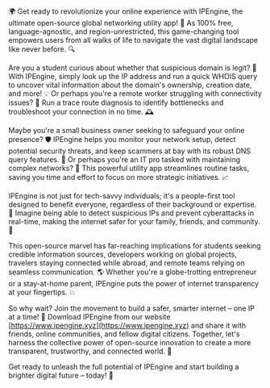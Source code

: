 🌍️ Get ready to revolutionize your online experience with IPEngine, the ultimate open-source global networking utility app! 🚀 As 100% free, language-agnostic, and region-unrestricted, this game-changing tool empowers users from all walks of life to navigate the vast digital landscape like never before. 🔍️

Are you a student curious about whether that suspicious domain is legit? 🤔 With IPEngine, simply look up the IP address and run a quick WHOIS query to uncover vital information about the domain's ownership, creation date, and more! 💡 Or perhaps you're a remote worker struggling with connectivity issues? 🔧 Run a trace route diagnosis to identify bottlenecks and troubleshoot your connection in no time. 🕰️

Maybe you're a small business owner seeking to safeguard your online presence? 🛡️ IPEngine helps you monitor your network setup, detect potential security threats, and keep scammers at bay with its robust DNS query features. 💪 Or perhaps you're an IT pro tasked with maintaining complex networks? 🔧 This powerful utility app streamlines routine tasks, saving you time and effort to focus on more strategic initiatives. 📈

IPEngine is not just for tech-savvy individuals; it's a people-first tool designed to benefit everyone, regardless of their background or expertise. 💖 Imagine being able to detect suspicious IPs and prevent cyberattacks in real-time, making the internet safer for your family, friends, and community. 🌟

This open-source marvel has far-reaching implications for students seeking credible information sources, developers working on global projects, travelers staying connected while abroad, and remote teams relying on seamless communication. 🌎️ Whether you're a globe-trotting entrepreneur or a stay-at-home parent, IPEngine puts the power of internet transparency at your fingertips. 💥

So why wait? Join the movement to build a safer, smarter internet – one IP at a time! 🚀 Download IPEngine from our website [https://www.ipengine.xyz](https://www.ipengine.xyz) and share it with friends, online communities, and fellow digital citizens. Together, let's harness the collective power of open-source innovation to create a more transparent, trustworthy, and connected world. 💪️

Get ready to unleash the full potential of IPEngine and start building a brighter digital future – today! 🌟